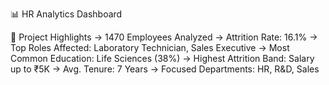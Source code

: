 📊 HR Analytics Dashboard 

🚀 Project Highlights
 -> 1470 Employees Analyzed
 -> Attrition Rate: 16.1%
 -> Top Roles Affected: Laboratory Technician, Sales Executive
 -> Most Common Education: Life Sciences (38%)
 -> Highest Attrition Band: Salary up to ₹5K
 -> Avg. Tenure: 7 Years
 -> Focused Departments: HR, R&D, Sales
